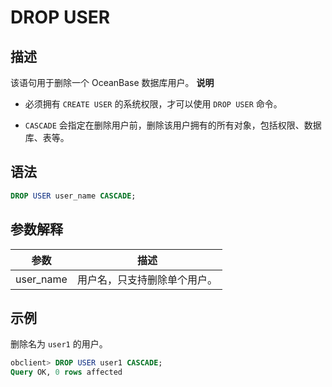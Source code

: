 DROP USER 
==============================



描述 
-----------

该语句用于删除一个 OceanBase 数据库用户。
**说明**



* 必须拥有 `CREATE USER` 的系统权限，才可以使用 `DROP USER` 命令。

  

* `CASCADE` 会指定在删除用户前，删除该用户拥有的所有对象，包括权限、数据库、表等。

  




语法 
-----------

```sql
DROP USER user_name CASCADE;
```



参数解释 
-------------



|    参数     |       描述       |
|-----------|----------------|
| user_name | 用户名，只支持删除单个用户。 |



示例 
-----------

删除名为 `user1` 的用户。

```sql
obclient> DROP USER user1 CASCADE;
Query OK, 0 rows affected
```


